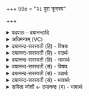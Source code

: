 +++
title = "२८ पुरा क्रूरस्य"

+++
<details><summary>पदपाठः - दयानन्दादि</summary>

पु॒रा। क्रूरस्य॑। वि॒सृप॒ इति वि॒ऽसृपः॑। वि॒र॒प्शि॒न्निति॑ विऽरप्शिन्। उ॒दा॒दायेत्यु॑त्ऽआ॒दाय॑। पृ॒थि॒वीम्। जी॒वदा॑नु॒मिति॑ जी॒वऽदा॑नुम्। याम्। ऐर॑यन्। च॒न्द्रम॑सि। स्व॒धाभिः॑। ताम्। ऊँ॒ इत्यूँ॑। धीरा॑सः। अ॒नु॒दिश्येत्य॑नु॒ऽदिश्य॑। य॒ज॒न्ते॒। प्रोक्ष॑णी॒रिति॑ प्र॒ऽउक्ष॑णीः। आ। सा॒द॒य॒। द्वि॒ष॒तः। व॒धः अ॒सि॒। २८।
</details>

<details><summary>अधिमन्त्रम् (VC)</summary>

- यज्ञो देवता
- परमेष्ठी प्रजापतिर्ऋषिः
- विराड् ब्राह्मी पङ्क्तिः
- पञ्चमः
</details>

<details><summary>दयानन्द-सरस्वती (हि) - विषयः</summary>

वे दोष कैसे निवारण करने और वहाँ मनुष्यों को फिर क्या करना चाहिये, इस विषय का उपदेश अगले मन्त्र में किया है ॥
</details>

<details><summary>दयानन्द-सरस्वती (हि) - पदार्थः</summary>

पदार्थान्वयभाषाः -  हे (विरप्शिन्) महाशय महागुणवान् जगदीश्वर ! आपने (याम्) जिस (स्वधाभिः) अन्न आदि पदार्थों से युक्त और (जीवदानुम्) प्राणियों को जीवन देनेवाले पदार्थ तथा (पृथिवीम्) बहुत सी प्रजायुक्त पृथिवी को (उदादाय) ऊपर उठाकर (चन्द्रमसि) चन्द्रलोक के समीप स्थापन की है, इस कारण [ताम्] उस पृथिवी को (धीरासः) धीर बुद्धिवाले पुरुष प्राप्त होकर आपके (अनुदिश्य) अनुकूल चलकर [(यजन्ते)] यज्ञ का अनुष्ठान नित्य करते हैं। जैसे (चन्द्रमसि) आनन्द में वर्त्तमान होकर (धीरासः) बुद्धिमान् पुरुष (याम्) जिस (जीवदानुम्) जीवों की हितकारक (पृथिवीम्) पृथिवी के [(अनुदिश्य)] आश्रित होकर सेना और शस्त्रों को (उदादाय) क्रम से लेकर (विसृपः) जो कि युद्ध करनेवाले पुरुषों के प्रभाव दिखाने योग्य और (क्रूरस्य) शत्रुओं के अङ्ग विदीर्ण करनेवाले संग्राम के बीच में शत्रुओं को जीत कर राज्य को [ऐरयन्] प्राप्त होते हैं तथा जैसे इस उक्त प्रकार से धीर पुरुष (पुरा) पहिले समय में प्राप्त हुए जिन क्रियाओं से (प्रोक्षणीः, उ) अच्छी प्रकार पदार्थों को सींच के उनको [आसादय] सम्पादन करते हैं, वैसे ही (विरप्शिन्) महान् ऐश्वर्य्य की इच्छा करनेवाले पुरुष ! तू भी उसको प्राप्त होके ईश्वर का पूजन तथा पदार्थ सिद्धि करनेवाली उत्तम-उत्तम क्रियाओं का सम्पादन कर। जैसे (द्विषतः) शत्रुओं का (वधः) नाश (असि) हो, वैसे कामों को करके नित्य आनन्द में वर्तमान रह ॥२८॥
</details>

<details><summary>दयानन्द-सरस्वती (हि) - भावार्थः</summary>

भावार्थभाषाः -  जिस ईश्वर ने क्रम से अन्तरिक्ष में पृथिवी, पृथिवियों के समीप चन्द्रलोक, चन्द्रलोकों के समीप पृथिवियाँ, एक-दूसरे के समीप तारालोक और सब के बीच में अनेक सूर्य्यलोक तथा इन सब में नाना प्रकार की प्रजा रचकर स्थापन की है, वही परमेश्वर सब मनुष्यों को उपासना करने योग्य है। जब तक मनुष्य बल और क्रियाओं से युक्त होकर शत्रुओं को नहीं जीतते, तब तक राज्यसुख को नहीं प्राप्त हो सकते, क्योंकि बिना युद्ध और बल के शत्रु जन कभी नहीं डरते तथा विद्वान् लोग विद्या, न्याय और विनय के बिना यथावत् प्रजा के पालन करने को समर्थ नहीं हो सकते, इस कारण सब को जितेन्द्रिय होकर उक्त पदार्थों का सम्पादन करके सब के सुख के लिये उत्तम-उत्तम प्रयत्न करना चाहिये ॥२८॥
</details>

<details><summary>दयानन्द-सरस्वती (सं) - विषयः</summary>

ते दोषाः कथं निवारणीयास्तत्र मनुष्यैः पुनः किं करणीयमित्युपदिश्यते ॥
</details>

<details><summary>दयानन्द-सरस्वती (सं) - पदार्थः</summary>

पदार्थान्वयभाषाः -  हे विरप्शिन् जगदीश्वर ! भवानेव यां स्वधाभिर्युक्तां जीवदानुं पृथिवीमुदादाय चन्द्रमसि स्थापितवानस्ति तस्माद् धीरासस्तामिमां पृथिवीं प्राप्य भवन्तमनुदिश्य नित्यं यजन्ते, यथा चन्द्रमस्यानन्देन वर्त्तमाना धीरासः यां जीवदानुं पृथिवीमनुदिश्य सेनां शस्त्राण्युदादाय विसृपः क्रूरस्य मध्ये शत्रून् जित्वा राज्यमैरयन् प्राप्नुवन्ति। यथा चैवं कृत्वा धीरासः पुरा प्रोक्षणीश्चासादितवन्तस्तथैव। हे विरप्शिन् ! त्वमपि उ इति वितर्के तां प्राप्येश्वरं यज प्रोक्षणीश्चासादय यथा च द्विषतो वधोऽसि भवेत्। तथा कृत्वाऽऽनन्दे नित्यं प्रवर्त्तस्व ॥२८॥
</details>

<details><summary>दयानन्द-सरस्वती (सं) - भावार्थः</summary>

भावार्थभाषाः -  येनेश्वरेणान्तरिक्षे पृथिव्यस्तत्समीपे चन्द्रास्तत्समीपे पृथिव्योऽन्योन्यं समीपस्थानि नक्षत्राणि सर्वेषां मध्ये सूर्य्यलोका एतेषु विविधाः प्रजाश्च रचयित्वा स्थापिताः सर्वैस्तत्रस्थैर्मनुष्यैः स एवोपासितुं योग्योऽस्ति। न यावन्मनुष्या बलक्रियाभ्यां युक्ता भूत्वा शत्रून् विजयन्ते, नैव तावत्स्थिरं राज्यसुखं प्राप्नुवन्ति। नैव युद्धबलाभ्यां विना शत्रवो बिभ्यति। नैव च विद्यान्यायविनयैर्विना यथावत् प्रजाः पालयितुं शक्नुवन्ति तस्मात् सर्वैर्जितेन्द्रियैर्भूत्वैतत् समासाद्य सर्वेषां सुखं कर्तुमनुलक्ष्य नित्यं प्रयतितव्यम् ॥२८॥
</details>

<details><summary>सविता जोशी ← दयानन्दः (म) - भावार्थः</summary>

भावार्थभाषाः -  ज्या ईश्वराने नियमपूर्वक अंतरिक्षात पृथ्वी व तिच्याजवळ चंद्र, असंख्य तारे, त्या सर्वांमध्ये अनेक सूर्य अशी रचना करून त्यात विविध प्रकारच्या पदार्थांची निर्मिती केलेली आहे, अशा परमेश्वराची उपासना सर्वांनीच केली पाहिजे. जोपर्यंत माणूस बलवान बनून कर्म करण्यास उद्युक्त होणार नाही तोपर्यत तो शत्रूला जिंकणार नाही व राज्याचे सुख प्राप्त करू शकणार नाही. कारण युद्धाशिवाय, शक्तीशिवाय शत्रू कधीही घाबरणार नाही व विद्वान लोकही त्याशिवाय विद्या, न्याय व नम्रता यांच्या योगाने प्रजेचे पालन करू शकणार नाहीत. यासाठी सर्वांनी जितेंद्रिय बनून वरील पदार्थ प्राप्त करून सर्वांच्या सुखासाठी इष्ट प्रयत्न करावेत.
</details>